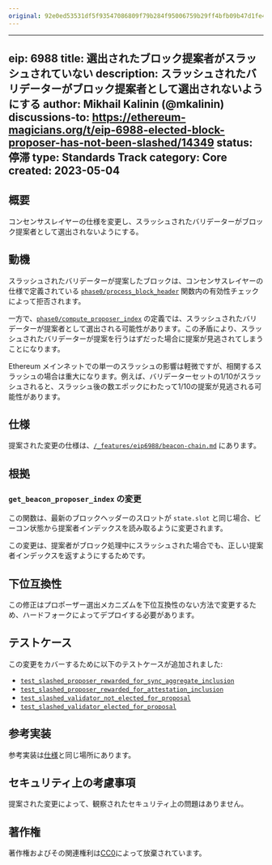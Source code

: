```yaml
---
original: 92e0ed53531df5f93547086809f79b284f95006759b29ff4bfb09b47d1fe4f61
---
```


---
eip: 6988
title: 選出されたブロック提案者がスラッシュされていない
description: スラッシュされたバリデーターがブロック提案者として選出されないようにする
author: Mikhail Kalinin (@mkalinin)
discussions-to: https://ethereum-magicians.org/t/eip-6988-elected-block-proposer-has-not-been-slashed/14349
status: 停滞
type: Standards Track
category: Core
created: 2023-05-04
---

## 概要

コンセンサスレイヤーの仕様を変更し、スラッシュされたバリデーターがブロック提案者として選出されないようにする。

## 動機

スラッシュされたバリデーターが提案したブロックは、コンセンサスレイヤーの仕様で定義されている [`phase0/process_block_header`](https://github.com/ethereum/consensus-specs/blob/3115d1140b23dd4c9c23fbd9e2428186cf816bde/specs/phase0/beacon-chain.md#block-header) 関数内の有効性チェックによって拒否されます。

一方で、[`phase0/compute_proposer_index`](https://github.com/ethereum/consensus-specs/blob/3115d1140b23dd4c9c23fbd9e2428186cf816bde/specs/phase0/beacon-chain.md#compute_proposer_index) の定義では、スラッシュされたバリデーターが提案者として選出される可能性があります。この矛盾により、スラッシュされたバリデーターが提案を行うはずだった場合に提案が見逃されてしまうことになります。

Ethereum メインネットでの単一のスラッシュの影響は軽微ですが、相関するスラッシュの場合は重大になります。例えば、バリデーターセットの1/10がスラッシュされると、スラッシュ後の数エポックにわたって1/10の提案が見逃される可能性があります。

## 仕様

提案された変更の仕様は、[`/_features/eip6988/beacon-chain.md`](https://github.com/ethereum/consensus-specs/blob/0ad3972725e7c22e8edf3bab2dd7730acbe3c272/specs/_features/eip6988/beacon-chain.md) にあります。

## 根拠

### `get_beacon_proposer_index` の変更

この関数は、最新のブロックヘッダーのスロットが `state.slot` と同じ場合、ビーコン状態から提案者インデックスを読み取るように変更されます。

この変更は、提案者がブロック処理中にスラッシュされた場合でも、正しい提案者インデックスを返すようにするためです。

## 下位互換性

この修正はプロポーザー選出メカニズムを下位互換性のない方法で変更するため、ハードフォークによってデプロイする必要があります。

## テストケース

この変更をカバーするために以下のテストケースが追加されました:

* [`test_slashed_proposer_rewarded_for_sync_aggregate_inclusion`](https://github.com/ethereum/consensus-specs/blob/0ad3972725e7c22e8edf3bab2dd7730acbe3c272/tests/core/pyspec/eth2spec/test/altair/block_processing/sync_aggregate/test_process_sync_aggregate.py#L712)
* [`test_slashed_proposer_rewarded_for_attestation_inclusion`](https://github.com/ethereum/consensus-specs/blob/0ad3972725e7c22e8edf3bab2dd7730acbe3c272/tests/core/pyspec/eth2spec/test/altair/block_processing/test_process_attestation.py#L17)
* [`test_slashed_validator_not_elected_for_proposal`](https://github.com/ethereum/consensus-specs/blob/0ad3972725e7c22e8edf3bab2dd7730acbe3c272/tests/core/pyspec/eth2spec/test/eip6988/unittests/validator/test_validator.py#L9)
* [`test_slashed_validator_elected_for_proposal`](https://github.com/ethereum/consensus-specs/blob/0ad3972725e7c22e8edf3bab2dd7730acbe3c272/tests/core/pyspec/eth2spec/test/phase0/unittests/validator/test_validator_unittest.py#L520)

## 参考実装

参考実装は[仕様](#仕様)と同じ場所にあります。

## セキュリティ上の考慮事項

提案された変更によって、観察されたセキュリティ上の問題はありません。

## 著作権

著作権およびその関連権利は[CC0](../LICENSE.md)によって放棄されています。